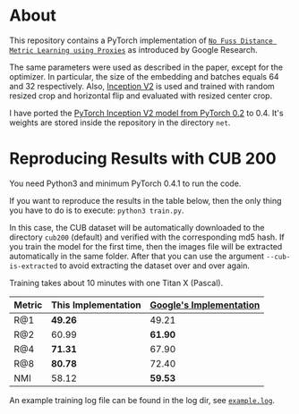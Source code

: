 
# About

This repository contains a PyTorch implementation of [`No Fuss Distance Metric Learning using Proxies`](https://arxiv.org/pdf/1703.07464.pdf) as introduced by Google Research.

The same parameters were used as described in the paper, except for the optimizer. In particular, the size of the embedding and batches equals 64 and 32 respectively. Also, [Inception V2](http://arxiv.org/abs/1502.03167) is used and trained with random resized crop and horizontal flip and evaluated with resized center crop. 

I have ported the [PyTorch Inception V2 model from PyTorch 0.2](https://github.com/Cadene/pretrained-models.pytorch) to 0.4. It's weights are stored inside the repository in the directory `net`.

# Reproducing Results with CUB 200

You need Python3 and minimum PyTorch 0.4.1 to run the code.

If you want to reproduce the results in the table below, then the only thing you have to do is to execute: `python3 train.py`.

In this case, the CUB dataset will be automatically downloaded to the directory `cub200` (default) and verified with the corresponding md5 hash. If you train the model for the first time, then the images file will be extracted automatically in the same folder. After that you can use the argument `--cub-is-extracted` to avoid extracting the dataset over and over again.

Training takes about 10 minutes with one Titan X (Pascal).

| Metric | This Implementation  | [Google's Implementation](https://arxiv.org/pdf/1703.07464.pdf) |
| ------ | -------------------- | ------------- |
|  R@1   |       **49.26**      |     49.21     |
|  R@2   |         60.99        |   **61.90**   |
|  R@4   |       **71.31**      |     67.90     |
|  R@8   |       **80.78**      |     72.40     |
|  NMI   |         58.12        |   **59.53**   |

An example training log file can be found in the log dir, see [`example.log`](https://github.com/dichotomies/proxy-nca/raw/master/log/example.log).
